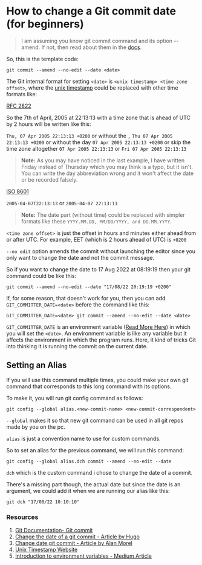 # How to change a Git commit date (for beginners)

> I am assuming you know git commit command and its option --amend. If not, then read about them in the [docs](https://git-scm.com/docs/git-commit#Documentation/git-commit.txt---fixupamendrewordltcommitgt).

So, this is the template code:

```
git commit --amend --no-edit --date <date>
```

The Git internal format for setting `<date>` is `<unix timestamp> <time zone offset>`, where the [unix timestamp](https://www.unixtimestamp.com/) could be replaced with other time formats like:

[RFC 2822](https://git-scm.com/docs/git-commit/2.24.0#Documentation/git-commit.txt-ISO8601)

So the 7th of April, 2005 at 22:13:13 with a time zone that is ahead of UTC by 2 hours will be written like this:

`Thu, 07 Apr 2005 22:13:13 +0200` or without the `,`
`Thu 07 Apr 2005 22:13:13 +0200` or without the day
`07 Apr 2005 22:13:13 +0200` or skip the time zone altogether
`07 Apr 2005 22:13:13` or
`Fri 07 Apr 2005 22:13:13` 

> **Note:** As you may have noticed in the last example, I have written Friday instead of Thursday which you may think is a typo, but it isn't. You can write the day abbreviation wrong and it won't affect the date or be recorded falsely.

[ISO 8601](https://git-scm.com/docs/git-commit/2.24.0#Documentation/git-commit.txt-ISO8601)

`2005-04-07T22:13:13` or
`2005-04-07 22:13:13`

> **Note:** The date part (without time) could be replaced with simpler formats like these `YYYY.MM.DD, MM/DD/YYYY, and DD.MM.YYYY`.

`<time zone offset>` is just the offset in hours and minutes either ahead from or after UTC. For example, EET (which is 2 hours ahead of UTC) is `+0200`

`--no edit` option amends the commit without launching the editor since you only want to change the date and not the commit message.

So if you want to change the date to 17 Aug 2022 at 08:19:19 then your git command could be like this:

```
git commit --amend --no-edit --date "17/08/22 20:19:19 +0200"
```
If, for some reason, that doesn't work for you, then you can add `GIT_COMMITTER_DATE=<date>` before the command like this:

```
GIT_COMMITTER_DATE=<date> git commit --amend --no-edit --date <date>
```

`GIT_COMMITTER_DATE` is an environment variable ([Read More Here](https://medium.com/chingu/an-introduction-to-environment-variables-and-how-to-use-them-f602f66d15fa)) in which you will set the `<date>`. An environment variable is like any variable but it affects the environment in which the program runs. Here, it kind of tricks Git into thinking it is running the commit on the current date.

## Setting an Alias

If you will use this command multiple times, you could make your own git command that corresponds to this long command with its options. 

To make it, you will run git config command as follows:

```
git config --global alias.<new-commit-name> <new-commit-correspondent>
```

`--global` makes it so that new git command can be used in all git repos made by you on the pc.

`alias` is just a convention name to use for custom commands.

So to set an alias for the previous command, we will run this command:

```
git config --global alias.dch commit --amend --no-edit --date
```
`dch` which is the custom command i chose to change the date of a commit.

There's a missing part though, the actual date but since the date is an argument, we could add it when we are running our alias like this:
```
git dch "17/08/22 10:10:10"
```


### Resources
1. [Git Documentation- Git commit](https://git-scm.com/docs/git-commit#Documentation/git-commit.txt)
2. [Change the date of a git commit - Article by Hugo](https://codewithhugo.com/change-the-date-of-a-git-commit/)
3. [Change date git commit - Article by Alan Morel](https://sabe.io/blog/change-date-git-commit)
4. [Unix Timestamp Website](https://www.unixtimestamp.com/)
5. [Introduction to environment variables - Medium Article](https://medium.com/chingu/an-introduction-to-environment-variables-and-how-to-use-them-f602f66d15fa)